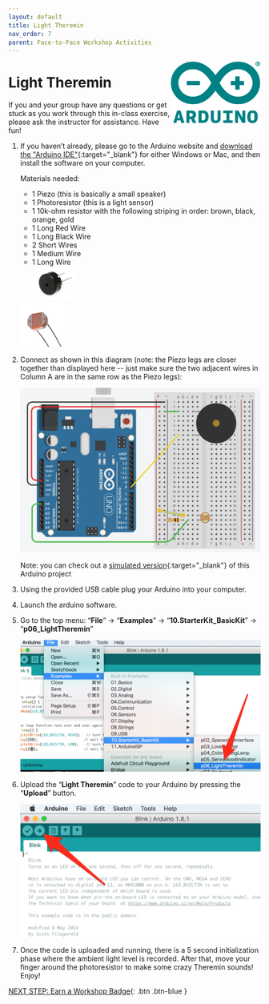```yaml
---
layout: default
title: Light Theremin
nav_order: 7
parent: Face-to-Face Workshop Activities
---
```

<img src="..\images\arduino-icon.png" alt="arduino icon" style="float:right;width:180px;">

# Light Theremin

If you and your group have any questions or get stuck as you work through this in-class exercise, please ask the instructor for assistance.  Have fun!

1.  If you haven’t already, please go to the Arduino website and [download the "Arduino IDE"](https://www.arduino.cc/en/Main/Software){:target="_blank"} for either Windows or Mac, and then install the software on your computer.

    Materials needed:
    - 1 Piezo (this is basically a small speaker)
    - 1 Photoresistor (this is a light sensor)
    - 1 10k-ohm resistor with the following striping in order: brown, black, orange, gold
    - 1 Long Red Wire
    - 1 Long Black Wire
    - 2 Short Wires
    - 1 Medium Wire
    - 1 Long Wire
    <br><img src="..\images\in-person_workshops\light_theremin\piezo.png" alt="piezo" style="width:90px;">
    <img src="..\images\in-person_workshops\light_theremin\photores.png" alt="photoresistor" style="width:90px;">

2.  Connect as shown in this diagram (note: the Piezo legs are closer together than displayed here -- just make sure the two adjacent wires in Column A are in the same row as the Piezo legs):

    <img src="..\images\in-person_workshops\light_theremin\breadboard_schematic.png" alt="breadboard" style="width:480px;">

    Note: you can check out a [simulated version](https://goo.gl/Tq5TpD){:target="_blank"} of this Arduino project

3.  Using the provided USB cable plug your Arduino into your computer.

4.  Launch the arduino software.

5.  Go to the top menu: “**File**” -> “**Examples**” -> “**10.StarterKit_BasicKit**” -> “**p06_LightTheremin**”

    <img src="..\images\in-person_workshops\light_theremin\menus.png" alt="menu navigation" style="width:480px;">

6.  Upload the “**Light Theremin**” code to your Arduino by pressing the “**Upload**” button.

    <img src="..\images\in-person_workshops\light_theremin\upload.png" alt="upload" style="width:480px;">

7.  Once the code is uploaded and running, there is a 5 second initialization phase where the ambient light level is recorded. After that, move your finger around the photoresistor to make some crazy Theremin sounds!  Enjoy!

[NEXT STEP: Earn a Workshop Badge](../informal-credentials.html){: .btn .btn-blue }
